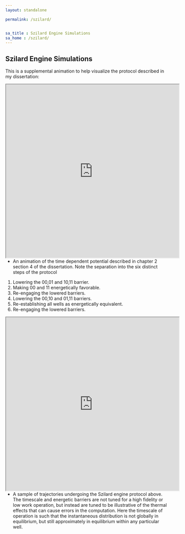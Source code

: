 ```yaml
---
layout: standalone

permalink: /szilard/


sa_title : Szilard Engine Simulations
sa_home : /szilard/
---
```

## Szilard Engine Simulations
This is a supplemental animation to help visualize the protocol described in my dissertation:

<iframe width="540" height="540" align='left' src="https://drive.google.com/file/d/1NZ2LamSs0fQ3L0r35gmsV0ahPhyqUPr_/preview">
</iframe>

- An animation of the time dependent potential described in chapter 2 section 4 of the dissertation. Note the separation into the six distinct steps of the protocol
1. Lowering the 00,01 and 10,11 barrier.
2. Making 00 and 11 energetically favorable.
3. Re-engaging the lowered barriers.
4. Lowering the 00,10 and 01,11 barriers.
5. Re-establishing all wells as energetically equivalent.
6. Re-engaging the lowered barriers.

<iframe width="540" height="540" align='left' src="https://drive.google.com/file/d/1Vj_Tzt-somZMHP91ZYHOhXrU1Jiewbja/preview">
</iframe>

- A sample of trajectories undergoing the Szilard engine protocol above. The timescale and energetic barriers are not tuned for a high fidelity or low work operation, but instead are tuned to be illustrative of the thermal effects that can cause errors in the computation. Here the timescale of operation is such that the instantaneous distribution is not globally in equilibrium, but still approximately in equilibrium within any particular well.
